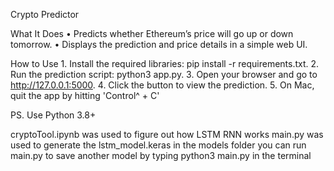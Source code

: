 Crypto Predictor

What It Does
	•	Predicts whether Ethereum’s price will go up or down tomorrow.
	•	Displays the prediction and price details in a simple web UI.

How to Use
	1.	Install the required libraries: pip install -r requirements.txt.
	2.	Run the prediction script: python3 app.py.
	3.	Open your browser and go to http://127.0.0.1:5000.
	4.	Click the button to view the prediction.
    5.  On Mac, quit the app by hitting 'Control^ + C'

PS. Use Python 3.8+


cryptoTool.ipynb was used to figure out how LSTM RNN works
main.py was used to generate the lstm_model.keras in the models folder
you can run main.py to save another model by typing python3 main.py in the terminal